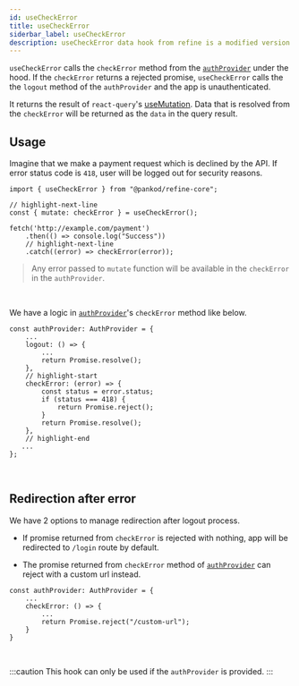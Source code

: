 ```yaml
---
id: useCheckError
title: useCheckError
siderbar_label: useCheckError
description: useCheckError data hook from refine is a modified version of react-query's useMutation for create mutations
---
```


`useCheckError` calls the `checkError` method from the [`authProvider`](/core/providers/auth-provider.md) under the hood.
If the `checkError` returns a rejected promise, `useCheckError` calls the the `logout` method of the `authProvider` and the app is unauthenticated.

It returns the result of `react-query`'s [useMutation](https://react-query.tanstack.com/reference/useMutation). 
Data that is resolved from the `checkError` will be returned as the `data` in the query result.
## Usage

Imagine that we make a payment request which is declined by the API. If error status code is `418`, user will be logged out for security reasons.

```tsx
import { useCheckError } from "@pankod/refine-core";

// highlight-next-line
const { mutate: checkError } = useCheckError();

fetch('http://example.com/payment')
    .then(() => console.log("Success"))
    // highlight-next-line
    .catch((error) => checkError(error));
```

> Any error passed to `mutate` function will be available in the `checkError` in the `authProvider`.

<br />

We have a logic in [`authProvider`](/core/providers/auth-provider.md)'s `checkError` method like below.

```tsx
const authProvider: AuthProvider = {
    ...
    logout: () => {
        ...
        return Promise.resolve();
    },
    // highlight-start
    checkError: (error) => {
        const status = error.status;
        if (status === 418) {
            return Promise.reject();
        }
        return Promise.resolve();
    },
    // highlight-end
   ...
};
```

<br/>

## Redirection after error

We have 2 options to manage redirection after logout process.

- If promise returned from `checkError` is rejected with nothing, app will be redirected to `/login` route by default. 

- The promise returned from `checkError` method of [`authProvider`](/core/providers/auth-provider.md) can reject with a custom url instead.

```tsx
const authProvider: AuthProvider = {
    ...
    checkError: () => {
        ...
        return Promise.reject("/custom-url");
    }
}
```
<br/>

:::caution
This hook can only be used if the `authProvider` is provided.
:::
